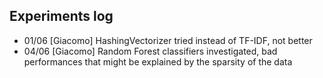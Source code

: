 ## Experiments log
- 01/06 [Giacomo] HashingVectorizer tried instead of TF-IDF, not better
- 04/06 [Giacomo] Random Forest classifiers investigated, bad performances that might be explained by the sparsity of the data
